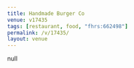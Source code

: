 ```yaml
---
title: Handmade Burger Co
venue: v17435
tags: [restaurant, food, "fhrs:662498"]
permalink: /v/17435/
layout: venue
---
```

null